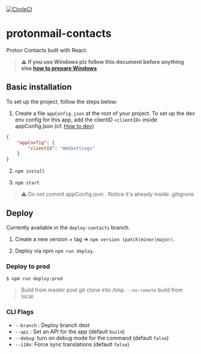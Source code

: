 [![CircleCI](https://circleci.com/gh/ProtonMail/proton-contacts.svg?style=svg)](https://circleci.com/gh/ProtonMail/proton-contacts)

# protonmail-contacts

Proton Contacts built with React.



>**⚠ If you use Windows plz follow this document before anything else [how to prepare Windows](https://github.com/ProtonMail/proton-shared/wiki/setup-windows)**



## Basic installation

To set up the project, follow the steps below:

1. Create a file `appConfig.json` at the root of your project. To set up the dev env config for this app, add the clientiD `<clientID>` inside appConfig.json (cf. [How to dev](https://github.com/ProtonMail/proton-pack#dev-env))

```json
{
    "appConfig": {
        "clientId": "WebSettings"
    }
}
```

2. `npm install`

3. `npm start`

>:warning: Do not commit appConfig.json . Notice it's already inside .gitignore

## Deploy

Currently available in the `deploy-contacts` branch.

1. Create a new version + tag => `npm version (patch|minor|major)`.

2. Deploy via npm `npm run deploy`.

### Deploy to prod

`$ npm run deploy:prod` 

> Build from master post git clone into /tmp. `--no-remote` build from local.


### CLI Flags

- `--branch` : Deploy branch dest
- `--api` : Set an API for the app (default `build`)
- `--debug`: turn on debug mode for the command (default `false`)
- `--i18n`: Force sync translations (default `false`)

